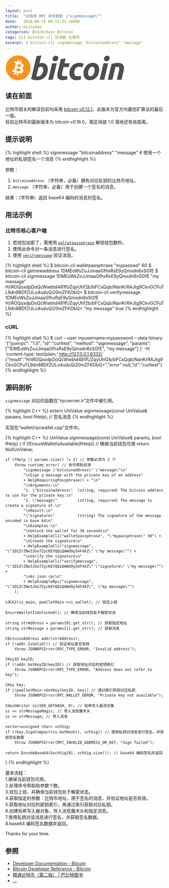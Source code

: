 ```yaml
---
layout: post
title:  "比特币 RPC 命令剖析 \"signmessage\""
date:   2018-06-15 09:51:33 +0800
author: mistydew
categories: Blockchain Bitcoin
tags: CLI bitcoin-cli 区块链 比特币
excerpt: $ bitcoin-cli signmessage "bitcoinaddress" "message"
---
```

![bitcoin](/images/20180504/bitcoin.svg)

## 读在前面
比特币相关的解读目前均采用 [bitcoin v0.12.1](https://github.com/bitcoin/bitcoin/tree/v0.12.1)，此版本为官方内置挖矿算法的最后一版。<br>
目前比特币的最新版本为 bitcoin v0.16.0，离区块链 1.0 落地还有些距离。

## 提示说明

{% highlight shell %}
signmessage "bitcoinaddress" "message" # 使用一个地址的私钥签名一个消息
{% endhighlight %}

参数：<br>
1. `bitcoinaddress` （字符串，必备）拥有对应私钥的比特币地址。<br>
2. `message` （字符串，必备）用于创建一个签名的消息。

结果：（字符串）返回 base64 编码的消息的签名。

## 用法示例

### 比特币核心客户端

1. 若钱包加密了，需使用 [`walletpassphrase`](/2018/05/31/bitcoin-rpc-command-walletpassphrase) 解锁钱包数秒。<br>
2. 使用此命令对一条消息进行签名。<br>
3. 使用 [`verifymessage`](/2018/06/15/bitcoin-rpc-command-verifymessage) 验证消息。

{% highlight shell %}
$ bitcoin-cli walletpassphrase "mypasswd" 60
$ bitcoin-cli getnewaddress
1DMEoWsZoJJmaaGfhxRsE9yQmxdn6xSGfE
$ bitcoin-cli signmessage 1DMEoWsZoJJmaaGfhxRsE9yQmxdn6xSGfE "my message"
H/iROQoxdpDoQcWwbtd481fUZqyUhf2b/bFCsQqb/NanKrRAJtg9CkvGCFuTL9dn8BDfZULo4uduQi20mZFKDbQ=
$ bitcoin-cli verifymessage 1DMEoWsZoJJmaaGfhxRsE9yQmxdn6xSGfE H/iROQoxdpDoQcWwbtd481fUZqyUhf2b/bFCsQqb/NanKrRAJtg9CkvGCFuTL9dn8BDfZULo4uduQi20mZFKDbQ= "my message"
true
{% endhighlight %}

### cURL

{% highlight shell %}
$ curl --user myusername:mypassword --data-binary '{"jsonrpc": "1.0", "id":"curltest", "method": "signmessage", "params": ["1DMEoWsZoJJmaaGfhxRsE9yQmxdn6xSGfE", "my message"] }' -H 'content-type: text/plain;' http://127.0.0.1:8332/
{"result":"H/iROQoxdpDoQcWwbtd481fUZqyUhf2b/bFCsQqb/NanKrRAJtg9CkvGCFuTL9dn8BDfZULo4uduQi20mZFKDbQ=","error":null,"id":"curltest"}
{% endhighlight %}

## 源码剖析
`signmessage` 对应的函数在“rpcserver.h”文件中被引用。

{% highlight C++ %}
extern UniValue signmessage(const UniValue& params, bool fHelp); // 签名消息
{% endhighlight %}

实现在“wallet/rpcwallet.cpp”文件中。

{% highlight C++ %}
UniValue signmessage(const UniValue& params, bool fHelp)
{
    if (!EnsureWalletIsAvailable(fHelp)) // 确保当前钱包可用
        return NullUniValue;
    
    if (fHelp || params.size() != 2) // 参数必须为 2 个
        throw runtime_error( // 命令帮助反馈
            "signmessage \"bitcoinaddress\" \"message\"\n"
            "\nSign a message with the private key of an address"
            + HelpRequiringPassphrase() + "\n"
            "\nArguments:\n"
            "1. \"bitcoinaddress\"  (string, required) The bitcoin address to use for the private key.\n"
            "2. \"message\"         (string, required) The message to create a signature of.\n"
            "\nResult:\n"
            "\"signature\"          (string) The signature of the message encoded in base 64\n"
            "\nExamples:\n"
            "\nUnlock the wallet for 30 seconds\n"
            + HelpExampleCli("walletpassphrase", "\"mypassphrase\" 30") +
            "\nCreate the signature\n"
            + HelpExampleCli("signmessage", "\"1D1ZrZNe3JUo7ZycKEYQQiQAWd9y54F4XZ\" \"my message\"") +
            "\nVerify the signature\n"
            + HelpExampleCli("verifymessage", "\"1D1ZrZNe3JUo7ZycKEYQQiQAWd9y54F4XZ\" \"signature\" \"my message\"") +
            "\nAs json rpc\n"
            + HelpExampleRpc("signmessage", "\"1D1ZrZNe3JUo7ZycKEYQQiQAWd9y54F4XZ\", \"my message\"")
        );

    LOCK2(cs_main, pwalletMain->cs_wallet); // 钱包上锁

    EnsureWalletIsUnlocked(); // 确保当前钱包处于解密状态

    string strAddress = params[0].get_str(); // 获取指定地址
    string strMessage = params[1].get_str(); // 获取消息

    CBitcoinAddress addr(strAddress);
    if (!addr.IsValid()) // 验证地址是否有效
        throw JSONRPCError(RPC_TYPE_ERROR, "Invalid address");

    CKeyID keyID;
    if (!addr.GetKeyID(keyID)) // 获取地址对应的密钥索引
        throw JSONRPCError(RPC_TYPE_ERROR, "Address does not refer to key");

    CKey key;
    if (!pwalletMain->GetKey(keyID, key)) // 通过索引获取对应私钥
        throw JSONRPCError(RPC_WALLET_ERROR, "Private key not available");

    CHashWriter ss(SER_GETHASH, 0); // 哈希写入器流对象
    ss << strMessageMagic; // 导入消息魔术头
    ss << strMessage; // 导入消息

    vector<unsigned char> vchSig;
    if (!key.SignCompact(ss.GetHash(), vchSig)) // 使用私钥对消息进行签名，并获取签名数据
        throw JSONRPCError(RPC_INVALID_ADDRESS_OR_KEY, "Sign failed");

    return EncodeBase64(&vchSig[0], vchSig.size()); // base64 编码签名并返回
}
{% endhighlight %}

基本流程：<br>
1.确保当前钱包可用。<br>
2.处理命令帮助和参数个数。<br>
3.钱包上锁，并确保当前钱包处于解密状态。<br>
4.获取指定的参数：比特币地址，用于签名的消息，并验证地址是否有效。<br>
5.获取地址对应的密钥索引，再通过索引获取对应私钥。<br>
6.创建哈希写入器对象，导入消息魔术头和指定消息。<br>
7.使用私钥对该消息进行签名，并获取签名数据。<br>
8.base64 编码签名数据并返回。

Thanks for your time.

## 参照
* [Developer Documentation - Bitcoin](https://bitcoin.org/en/developer-documentation)
* [Bitcoin Developer Reference - Bitcoin](https://bitcoin.org/en/developer-reference#signmessage)
* [精通比特币（第二版） \| 巴比特图书](http://book.8btc.com/masterbitcoin2cn)
* [...](https://github.com/mistydew/blockchain)
